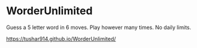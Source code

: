 # WorderUnlimited
Guess a 5 letter word in 6 moves. Play however many times. No daily limits.

https://tushar914.github.io/WorderUnlimited/
